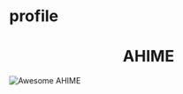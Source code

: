 # profile

<h1 align="center">AHIME</h1>

![Awesome AHIME](https://avatars.githubusercontent.com/u/120332087?s=400&u=e7679fefe844df0d8fa2192b6d828dded9431512&v=4)
